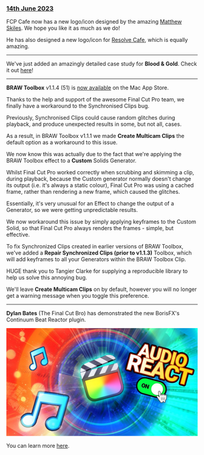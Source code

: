 ### [14th June 2023](/news/20230614)

FCP Cafe now has a new logo/icon designed by the amazing [Matthew Skiles](https://matthewskiles.com). We hope you like it as much as we do!

He has also designed a new logo/icon for [Resolve Cafe](https://resolve.cafe), which is equally amazing.

---

We've just added an amazingly detailed case study for **Blood & Gold**. Check it out [here](/case-studies/blood-and-gold/)!

---

**BRAW Toolbox** v1.1.4 (51) is [now available](https://brawtoolbox.io) on the Mac App Store.

Thanks to the help and support of the awesome Final Cut Pro team, we finally have a workaround to the Synchronised Clips bug.

Previously, Synchronised Clips could cause random glitches during playback, and produce unexpected results in some, but not all, cases.

As a result, in BRAW Toolbox v1.1.1 we made **Create Multicam Clips** the default option as a workaround to this issue.

We now know this was actually due to the fact that we're applying the BRAW Toolbox effect to a **Custom** Solids Generator.

Whilst Final Cut Pro worked correctly when scrubbing and skimming a clip, during playback, because the Custom generator normally doesn't change its output (i.e. it's always a static colour), Final Cut Pro was using a cached frame, rather than rendering a new frame, which caused the glitches.

Essentially, it's very unusual for an Effect to change the output of a Generator, so we were getting unpredictable results.

We now workaround this issue by simply applying keyframes to the Custom Solid, so that Final Cut Pro always renders the frames - simple, but effective.

To fix Synchronized Clips created in earlier versions of BRAW Toolbox, we've added a **Repair Synchronized Clips (prior to v1.1.3)** Toolbox, which will add keyframes to all your Generators within the BRAW Toolbox Clip.

HUGE thank you to Tangier Clarke for supplying a reproducible library to help us solve this annoying bug.

We'll leave **Create Multicam Clips** on by default, however you will no longer get a warning message when you toggle this preference.

---

**Dylan Bates** (The Final Cut Bro) has demonstrated the new BorisFX's Continuum Beat Reactor plugin.

[![](/static/audio-visualizer.jpg)](https://www.youtube.com/watch?v=aghqTZ3HWyI)

You can learn more [here](https://fcp.borisfx.com/continuum-fcp-units).